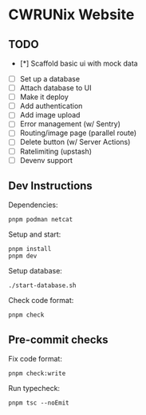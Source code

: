 # CWRUNix Website

## TODO

- [*] Scaffold basic ui with mock data
- [ ] Set up a database
- [ ] Attach database to UI
- [ ] Make it deploy
- [ ] Add authentication
- [ ] Add image upload
- [ ] Error management (w/ Sentry)
- [ ] Routing/image page (parallel route)
- [ ] Delete button (w/ Server Actions)
- [ ] Ratelimiting (upstash)
- [ ] Devenv support

## Dev Instructions
Dependencies:
```
pnpm podman netcat
```
Setup and start:
```
pnpm install
pnpm dev 
```
Setup database:
```
./start-database.sh
```
Check code format:
```
pnpm check
```

## Pre-commit checks
Fix code format:
```
pnpm check:write
```
Run typecheck:
```
pnpm tsc --noEmit
```
